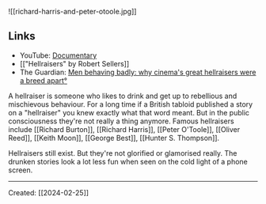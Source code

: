 ![[richard-harris-and-peter-otoole.jpg]]
## Links
- YouTube: [Documentary](https://www.youtube.com/watch?v=uD_O2cc7OkQ&t=12s&pp=ygULaGVsbHJhaXNlcnM%3D)
- [["Hellraisers" by Robert Sellers]]
- The Guardian: [Men behaving badly: why cinema's great hellraisers were a breed apart](https://www.theguardian.com/film/2019/jul/11/men-behaving-badly-cinema-great-hellraisers-breed-apart)[°](https://elliotclowes.com/cold/2024/https__www.theguardian.com_film_2019_jul_11_men-behaving-badly-cinema-great-hellraisers-breed-apart.html)

A hellraiser is someone who likes to drink and get up to rebellious and mischievous behaviour. For a long time if a British tabloid published a story on a "hellraiser" you knew exactly what that word meant. But in the public consciousness they're not really a thing anymore. Famous hellraisers include [[Richard Burton]], [[Richard Harris]], [[Peter O'Toole]], [[Oliver Reed]], [[Keith Moon]], [[George Best]], [[Hunter S. Thompson]].

Hellraisers still exist. But they're not glorified or glamorised really. The drunken stories look a lot less fun when seen on the cold light of a phone screen.

***

Created: [[2024-02-25]]  